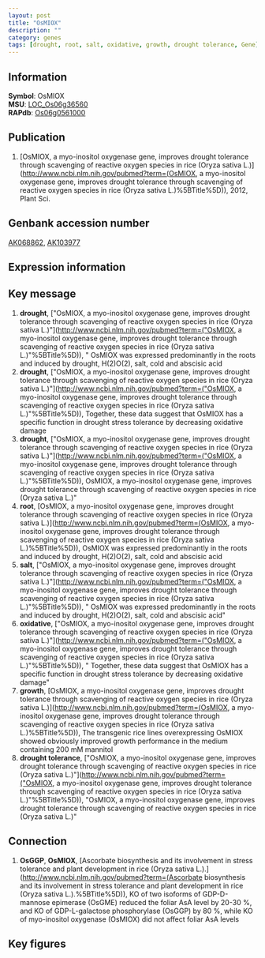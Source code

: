 ```yaml
---
layout: post
title: "OsMIOX"
description: ""
category: genes
tags: [drought, root, salt, oxidative, growth, drought tolerance, Gene]
---
```


## Information
__Symbol__: OsMIOX  
__MSU__: [LOC_Os06g36560](http://rice.plantbiology.msu.edu/cgi-bin/ORF_infopage.cgi?orf=LOC_Os06g36560)  
__RAPdb__: [Os06g0561000](http://rapdb.dna.affrc.go.jp/viewer/gbrowse_details/irgsp1?name=Os06g0561000)  

## Publication
1. [OsMIOX, a myo-inositol oxygenase gene, improves drought tolerance through scavenging of reactive oxygen species in rice (Oryza sativa L.)](http://www.ncbi.nlm.nih.gov/pubmed?term=(OsMIOX, a myo-inositol oxygenase gene, improves drought tolerance through scavenging of reactive oxygen species in rice (Oryza sativa L.)%5BTitle%5D)), 2012, Plant Sci.

## Genbank accession number
[AK068862](http://www.ncbi.nlm.nih.gov/nuccore/AK068862), [AK103977](http://www.ncbi.nlm.nih.gov/nuccore/AK103977)

## Expression information

## Key message
1. __drought__, ["OsMIOX, a myo-inositol oxygenase gene, improves drought tolerance through scavenging of reactive oxygen species in rice (Oryza sativa L.)"](http://www.ncbi.nlm.nih.gov/pubmed?term=("OsMIOX, a myo-inositol oxygenase gene, improves drought tolerance through scavenging of reactive oxygen species in rice (Oryza sativa L.)"%5BTitle%5D)), " OsMIOX was expressed predominantly in the roots and induced by drought, H(2)O(2), salt, cold and abscisic acid
2. __drought__, ["OsMIOX, a myo-inositol oxygenase gene, improves drought tolerance through scavenging of reactive oxygen species in rice (Oryza sativa L.)"](http://www.ncbi.nlm.nih.gov/pubmed?term=("OsMIOX, a myo-inositol oxygenase gene, improves drought tolerance through scavenging of reactive oxygen species in rice (Oryza sativa L.)"%5BTitle%5D)),  Together, these data suggest that OsMIOX has a specific function in drought stress tolerance by decreasing oxidative damage
3. __drought__, ["OsMIOX, a myo-inositol oxygenase gene, improves drought tolerance through scavenging of reactive oxygen species in rice (Oryza sativa L.)"](http://www.ncbi.nlm.nih.gov/pubmed?term=("OsMIOX, a myo-inositol oxygenase gene, improves drought tolerance through scavenging of reactive oxygen species in rice (Oryza sativa L.)"%5BTitle%5D)), OsMIOX, a myo-inositol oxygenase gene, improves drought tolerance through scavenging of reactive oxygen species in rice (Oryza sativa L.)"
4. __root__, [OsMIOX, a myo-inositol oxygenase gene, improves drought tolerance through scavenging of reactive oxygen species in rice (Oryza sativa L.)](http://www.ncbi.nlm.nih.gov/pubmed?term=(OsMIOX, a myo-inositol oxygenase gene, improves drought tolerance through scavenging of reactive oxygen species in rice (Oryza sativa L.)%5BTitle%5D)),  OsMIOX was expressed predominantly in the roots and induced by drought, H(2)O(2), salt, cold and abscisic acid
5. __salt__, ["OsMIOX, a myo-inositol oxygenase gene, improves drought tolerance through scavenging of reactive oxygen species in rice (Oryza sativa L.)"](http://www.ncbi.nlm.nih.gov/pubmed?term=("OsMIOX, a myo-inositol oxygenase gene, improves drought tolerance through scavenging of reactive oxygen species in rice (Oryza sativa L.)"%5BTitle%5D)), " OsMIOX was expressed predominantly in the roots and induced by drought, H(2)O(2), salt, cold and abscisic acid"
6. __oxidative__, ["OsMIOX, a myo-inositol oxygenase gene, improves drought tolerance through scavenging of reactive oxygen species in rice (Oryza sativa L.)"](http://www.ncbi.nlm.nih.gov/pubmed?term=("OsMIOX, a myo-inositol oxygenase gene, improves drought tolerance through scavenging of reactive oxygen species in rice (Oryza sativa L.)"%5BTitle%5D)), " Together, these data suggest that OsMIOX has a specific function in drought stress tolerance by decreasing oxidative damage"
7. __growth__, [OsMIOX, a myo-inositol oxygenase gene, improves drought tolerance through scavenging of reactive oxygen species in rice (Oryza sativa L.)](http://www.ncbi.nlm.nih.gov/pubmed?term=(OsMIOX, a myo-inositol oxygenase gene, improves drought tolerance through scavenging of reactive oxygen species in rice (Oryza sativa L.)%5BTitle%5D)),  The transgenic rice lines overexpressing OsMIOX showed obviously improved growth performance in the medium containing 200 mM mannitol
8. __drought tolerance__, ["OsMIOX, a myo-inositol oxygenase gene, improves drought tolerance through scavenging of reactive oxygen species in rice (Oryza sativa L.)"](http://www.ncbi.nlm.nih.gov/pubmed?term=("OsMIOX, a myo-inositol oxygenase gene, improves drought tolerance through scavenging of reactive oxygen species in rice (Oryza sativa L.)"%5BTitle%5D)), "OsMIOX, a myo-inositol oxygenase gene, improves drought tolerance through scavenging of reactive oxygen species in rice (Oryza sativa L.)"

## Connection
1. __OsGGP__, __OsMIOX__, [Ascorbate biosynthesis and its involvement in stress tolerance and plant development in rice (Oryza sativa L.).](http://www.ncbi.nlm.nih.gov/pubmed?term=(Ascorbate biosynthesis and its involvement in stress tolerance and plant development in rice (Oryza sativa L.).%5BTitle%5D)),  KO of two isoforms of GDP-D-mannose epimerase (OsGME) reduced the foliar AsA level by 20-30 %, and KO of GDP-L-galactose phosphorylase (OsGGP) by 80 %, while KO of myo-inositol oxygenase (OsMIOX) did not affect foliar AsA levels

## Key figures


